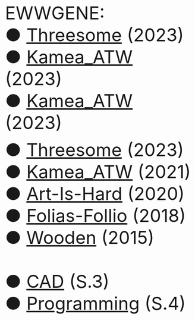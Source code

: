 
<font size="10">
EWWGENE:<br>
&#9679; <a href="https://ewwgene.github.io/Threesome/">Threesome</a> (2023)<br>
&#9679; <a href="https://ewwgene.github.io/Kamea_ATW/">Kamea_ATW</a> (2023)<br>
&#9679; <a href="https://ewwgene.github.io/Kamea_ATW/">Kamea_ATW</a> (2023)<br>
  
&#9679; [Threesome](https://ewwgene.github.io/Threesome/) (2023)<br>
&#9679; [Kamea_ATW](https://ewwgene.github.io/Kamea_ATW/) (2021)<br>
&#9679; [Art-Is-Hard](https://ewwgene.github.io/Art-Is-Hard/) (2020)<br>
&#9679; [Folias-Follio](https://ewwgene.github.io/Folias-Follio/) (2018)<br>
&#9679; [Wooden](https://ewwgene.github.io/Wooden/) (2015)<br>
<br>
&#9679; [CAD](https://ewwgene.github.io/CAD/) (S.3)<br>
&#9679; [Programming](https://ewwgene.github.io/Programming/) (S.4)<br>
<br><br>
</font>

